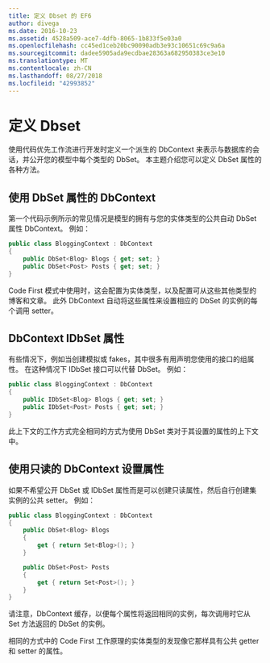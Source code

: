 ```yaml
---
title: 定义 Dbset 的 EF6
author: divega
ms.date: 2016-10-23
ms.assetid: 4528a509-ace7-4dfb-8065-1b833f5e03a0
ms.openlocfilehash: cc45ed1ceb20bc90090adb3e93c10651c69c9a6a
ms.sourcegitcommit: dadee5905ada9ecdbae28363a682950383ce3e10
ms.translationtype: MT
ms.contentlocale: zh-CN
ms.lasthandoff: 08/27/2018
ms.locfileid: "42993852"
---
```

# <a name="defining-dbsets"></a>定义 Dbset
使用代码优先工作流进行开发时定义一个派生的 DbContext 来表示与数据库的会话，并公开您的模型中每个类型的 DbSet。 本主题介绍您可以定义 DbSet 属性的各种方法。  

## <a name="dbcontext-with-dbset-properties"></a>使用 DbSet 属性的 DbContext  

第一个代码示例所示的常见情况是模型的拥有与您的实体类型的公共自动 DbSet 属性 DbContext。 例如：  

``` csharp
public class BloggingContext : DbContext
{
    public DbSet<Blog> Blogs { get; set; }
    public DbSet<Post> Posts { get; set; }
}
```  

Code First 模式中使用时，这会配置为实体类型，以及配置可从这些其他类型的博客和文章。 此外 DbContext 自动将这些属性来设置相应的 DbSet 的实例的每个调用 setter。  

## <a name="dbcontext-with-idbset-properties"></a>DbContext IDbSet 属性  

有些情况下，例如当创建模拟或 fakes，其中很多有用声明您使用的接口的组属性。 在这种情况下 IDbSet 接口可以代替 DbSet。 例如：  

``` csharp
public class BloggingContext : DbContext
{
    public IDbSet<Blog> Blogs { get; set; }
    public IDbSet<Post> Posts { get; set; }
}
```  

此上下文的工作方式完全相同的方式为使用 DbSet 类对于其设置的属性的上下文中。  

## <a name="dbcontext-with-read-only-set-properties"></a>使用只读的 DbContext 设置属性  

如果不希望公开 DbSet 或 IDbSet 属性而是可以创建只读属性，然后自行创建集实例的公共 setter。 例如：  

``` csharp
public class BloggingContext : DbContext
{
    public DbSet<Blog> Blogs
    {
        get { return Set<Blog>(); }
    }

    public DbSet<Post> Posts
    {
        get { return Set<Post>(); }
    }
}
```  

请注意，DbContext 缓存，以便每个属性将返回相同的实例，每次调用时它从 Set 方法返回的 DbSet 的实例。  

相同的方式中的 Code First 工作原理的实体类型的发现像它那样具有公共 getter 和 setter 的属性。  
